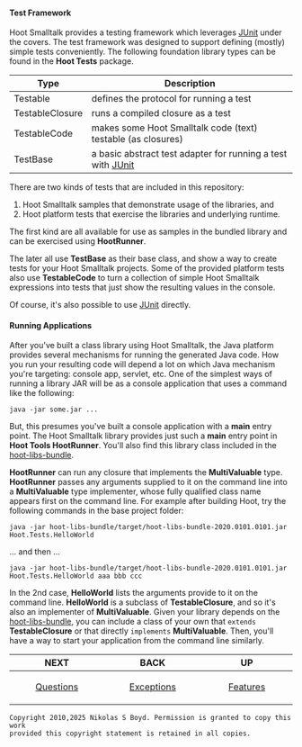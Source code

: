 #### Test Framework

Hoot Smalltalk provides a testing framework which leverages [JUnit][junit] under the covers.
The test framework was designed to support defining (mostly) simple tests conveniently.
The following foundation library types can be found in the **Hoot Tests** package.

| **Type** | **Description** |
| -------- | --------------- |
| Testable | defines the protocol for running a test |
| TestableClosure | runs a compiled closure as a test |
| TestableCode | makes some Hoot Smalltalk code (text) testable (as closures) |
| TestBase | a basic abstract test adapter for running a test with [JUnit][junit] |

There are two kinds of tests that are included in this repository:
1. Hoot Smalltalk samples that demonstrate usage of the libraries, and
2. Hoot platform tests that exercise the libraries and underlying runtime.

The first kind are all available for use as samples in the bundled library and can be exercised using **HootRunner**.

The later all use **TestBase** as their base class, and show a way to create tests for your Hoot Smalltalk projects.
Some of the provided platform tests also use **TestableCode** to turn a collection of simple Hoot Smalltalk expressions
into tests that just show the resulting values in the console.

Of course, it's also possible to use [JUnit][junit] directly.

#### Running Applications

After you've built a class library using Hoot Smalltalk, the Java platform provides several mechanisms for
running the generated Java code.
How you run your resulting code will depend a lot on which Java mechanism you're targeting:
console app, servlet, etc.
One of the simplest ways of running a library JAR will be as a console application that uses a command
like the following:

```shell
java -jar some.jar ...
```

But, this presumes you've built a console application with a **main** entry point.
The Hoot Smalltalk library provides just such a **main** entry point in **Hoot Tools HootRunner**.
You'll also find this library class included in the [hoot-libs-bundle][libs-bundle].

**HootRunner** can run any closure that implements the **MultiValuable** type.
**HootRunner** passes any arguments supplied to it on the command line into a **MultiValuable** type implementer,
whose fully qualified class name appears first on the command line.
For example after building Hoot, try the following commands in the base project folder:

```shell
java -jar hoot-libs-bundle/target/hoot-libs-bundle-2020.0101.0101.jar Hoot.Tests.HelloWorld
```
... and then ...
```shell
java -jar hoot-libs-bundle/target/hoot-libs-bundle-2020.0101.0101.jar Hoot.Tests.HelloWorld aaa bbb ccc
```

In the 2nd case, **HelloWorld** lists the arguments provide to it on the command line.
**HelloWorld** is a subclass of **TestableClosure**, and so it's also an implementer of **MultiValuable**.
Given your library depends on the [hoot-libs-bundle][libs-bundle], you can include a class of your own that
`extends` **TestableClosure** or that directly `implements` **MultiValuable**.
Then, you'll have a way to start your application from the command line similarly.

| **NEXT** | **BACK** | **UP** |
| -------- | -------- | ------ |
| <p align="center">[Questions][faq]</p><img width="250" height="1" /> | <p align="center">[Exceptions][except]</p><img width="250" height="1" />  | <p align="center">[Features][features]</p><img width="250" height="1" />  |

```
Copyright 2010,2025 Nikolas S Boyd. Permission is granted to copy this work 
provided this copyright statement is retained in all copies.
```

[junit]: https://junit.org/junit4/
[libs-bundle]: ../README.md#bundled-libraries

[features]: README.md#features
[faq]: faq.md#frequently-asked-questions "Questions"
[except]: exceptions.md#exceptions "Exceptions"
